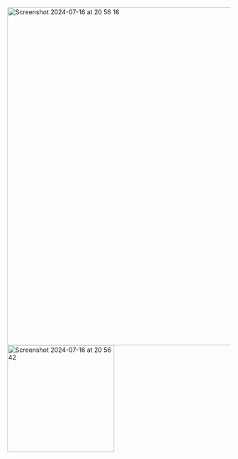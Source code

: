 <img width="762" alt="Screenshot 2024-07-16 at 20 56 16" src="https://github.com/user-attachments/assets/60a1c9b9-3d13-4a46-bee8-33835a383cd4">
<img width="241" alt="Screenshot 2024-07-16 at 20 56 42" src="https://github.com/user-attachments/assets/8c74eba1-1945-4103-9ddb-ae5ce9b6dd4d">
